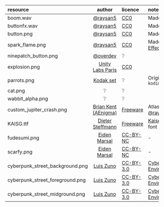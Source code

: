 | resource             | author      | licence | notes |
| :------------------- | :---------: | :------ | :---- |
| boom.wav             | [@raysan5](https://github.com/raysan5)    | [CC0](https://creativecommons.org/publicdomain/zero/1.0/)     | Made with [rFXGen](https://raylibtech.itch.io/rfxgen) |
| buttonfx.wav         | [@raysan5](https://github.com/raysan5)    | [CC0](https://creativecommons.org/publicdomain/zero/1.0/)     | Made with [rFXGen](https://raylibtech.itch.io/rfxgen) |
| button.png           | [@raysan5](https://github.com/raysan5)    | [CC0](https://creativecommons.org/publicdomain/zero/1.0/)     | Made with [rFXGen](https://raylibtech.itch.io/rfxgen) |
| spark_flame.png      | [@raysan5](https://github.com/raysan5)    | [CC0](https://creativecommons.org/publicdomain/zero/1.0/)     | Made with [EffectTextureMaker](https://mebiusbox.github.io/contents/EffectTextureMaker/) |
| ninepatch_button.png | [@overdev](https://github.com/overdev)    | ❔     |
| explosion.png        | [Unity Labs Paris](https://blogs.unity3d.com/2016/11/28/free-vfx-image-sequences-flipbooks/) | [CC0](https://creativecommons.org/publicdomain/zero/1.0/) |
| parrots.png          | [Kodak set](http://r0k.us/graphics/kodak/)  | ❔       | Original name: `kodim23.png`
| cat.png              | ❔         | ❔     |
| wabbit_alpha.png     | ❔         | ❔     |
| custom_jupiter_crash.png | [Brian Kent (AEnigma)](https://www.dafont.com/es/aenigma.d188) | [Freeware](https://www.dafont.com/es/jupiter-crash.font) | Atlas created by [@raysan5](https://github.com/raysan5) |
| KAISG.ttf            | [Dieter Steffmann](http://www.steffmann.de/wordpress/) | [Freeware](https://www.1001fonts.com/users/steffmann/) | [Kaiserzeit Gotisch](https://www.dafont.com/es/kaiserzeit-gotisch.font) font |
| fudesumi.png         | [Eiden Marsal](https://www.artstation.com/marshall_z)  | [CC-BY-NC](https://creativecommons.org/licenses/by-nc/4.0/)  | - |
| scarfy.png           | [Eiden Marsal](https://www.artstation.com/marshall_z) | [CC-BY-NC](https://creativecommons.org/licenses/by-nc/4.0/legalcode) | - |
| cyberpunk_street_background.png | [Luis Zuno](http://ansimuz.com/site/) | [CC-BY-3.0](http://creativecommons.org/licenses/by/3.0/) | [Cyberpunk Street Environment](https://ansimuz.itch.io/cyberpunk-street-environment) |
| cyberpunk_street_foreground.png | [Luis Zuno](http://ansimuz.com/site/) | [CC-BY-3.0](http://creativecommons.org/licenses/by/3.0/) | [Cyberpunk Street Environment](https://ansimuz.itch.io/cyberpunk-street-environment) |
| cyberpunk_street_midground.png  | [Luis Zuno](http://ansimuz.com/site/) | [CC-BY-3.0](http://creativecommons.org/licenses/by/3.0/) | [Cyberpunk Street Environment](https://ansimuz.itch.io/cyberpunk-street-environment) |
